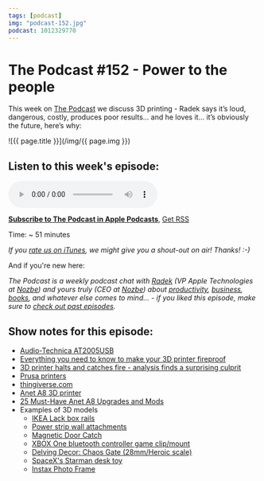 ```yaml
---
tags: [podcast]
img: "podcast-152.jpg"
podcast: 1012329770
---
```


# The Podcast #152 - Power to the people

This week on [The Podcast][p] we discuss 3D printing - Radek says it’s loud, dangerous, costly, produces poor results... and he loves it... it’s obviously the future, here’s why:

<!--More-->

![{{ page.title }}](/img/{{ page.img }})

## Listen to this week's episode:

<audio controls>
<source src="https://files.nozbe.com/podcast/152.mp3" type="audio/mpeg">
</audio>

**[Subscribe to The Podcast in Apple Podcasts][i]**, [Get RSS][rss]

Time: ~ 51 minutes

*If you [rate us on iTunes][i], we might give you a shout-out on air! Thanks! :-)*

And if you're new here:

*The Podcast is a weekly podcast chat with [Radek][r] (VP Apple Technologies at [Nozbe][n]) and yours truly (CEO at [Nozbe][n]) about [productivity](/productivity), [business](/business), [books](/books), and whatever else comes to mind... - if you liked this episode, make sure to [check out past episodes](/podcast).*

## Show notes for this episode:

  * [Audio-Technica AT2005USB](https://www.amazon.com/gp/product/B007JX8O0Y)
  * [Everything you need to know to make your 3D printer fireproof](https://www.youtube.com/watch?v=VK_K6fp4BIk)
  * [3D printer halts and catches fire - analysis finds a surprising culprit](https://hackaday.com/2018/03/18/3d-printer-halts-and-catches-fire-analysis-finds-a-surprising-culprit/)
  * [Prusa printers](https://www.prusa3d.com/)
  * [thingiverse.com](https://www.thingiverse.com/)
  * [Anet A8 3D printer](https://www.aliexpress.com/item/2016-Newest-Anet-A8-Large-Printing-Size-Precision-Reprap-Prusa-i3-DIY-3D-Printer-kit-with/32677562213.html)
  * [25 Must-Have Anet A8 Upgrades and Mods](https://all3dp.com/1/anet-a8-upgrades-mods/)
  * Examples of 3D models
    * [IKEA Lack box rails](https://www.thingiverse.com/thing:2952788)
    * [Power strip wall attachments](https://www.thingiverse.com/thing:2952783)
    * [Magnetic Door Catch](https://www.thingiverse.com/thing:2952777)
    * [XBOX One bluetooth controller game clip/mount](https://www.thingiverse.com/thing:1991267)
    * [Delving Decor: Chaos Gate (28mm/Heroic scale)](https://www.thingiverse.com/thing:2471857)
    * [SpaceX's Starman desk toy](https://www.thingiverse.com/thing:2804270)
    * [Instax Photo Frame](https://www.thingiverse.com/thing:344307)

[y]: https://www.youtube.com/channel/UCkWk8xKe3pq_87io7CXBCgQ
[rss]: https://thepodcast.fm/episodes?format=RSS
[e]: /podcast-152

[p]: /podcast
[n]: https://michael.gratis/nozbe
[r]: https://radex.io/
[i]: https://itunes.apple.com/podcast/the-podcast/id1012329770
[o]: https://ipadonly.com

[pm]: http://productivemag.com/